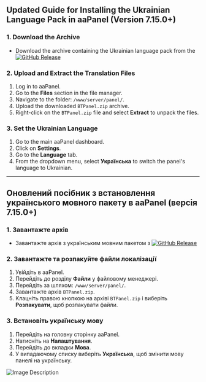 ## Updated Guide for Installing the Ukrainian Language Pack in aaPanel (Version 7.15.0+)

### 1. Download the Archive
- Download the archive containing the Ukrainian language pack from the [![GitHub Release](https://img.shields.io/github/v/release/Vova-Bob/aaPanel---Ukrainian-Language-pak?display_name=release&label=Release)](https://github.com/Vova-Bob/aaPanel---Ukrainian-Language-pak/releases/latest)

### 2. Upload and Extract the Translation Files
1. Log in to aaPanel.
2. Go to the **Files** section in the file manager.
3. Navigate to the folder: `/www/server/panel/`.
4. Upload the downloaded `BTPanel.zip` archive.
5. Right-click on the `BTPanel.zip` file and select **Extract** to unpack the files.

### 3. Set the Ukrainian Language
1. Go to the main aaPanel dashboard.
2. Click on **Settings**.
3. Go to the **Language** tab.
4. From the dropdown menu, select **Українська** to switch the panel's language to Ukrainian.


---

## Оновлений посібник з встановлення українського мовного пакету в aaPanel (версія 7.15.0+)

### 1. Завантажте архів
- Завантажте архів з українським мовним пакетом з [![GitHub Release](https://img.shields.io/github/v/release/Vova-Bob/aaPanel---Ukrainian-Language-pak?display_name=release&label=Release)](https://github.com/Vova-Bob/aaPanel---Ukrainian-Language-pak/releases/latest)

### 2. Завантажте та розпакуйте файли локалізації
1. Увійдіть в aaPanel.
2. Перейдіть до розділу **Файли** у файловому менеджері.
3. Перейдіть за шляхом: `/www/server/panel/`.
4. Завантажте архів `BTPanel.zip`.
5. Клацніть правою кнопкою на архіві `BTPanel.zip` і виберіть **Розпакувати**, щоб розпакувати файли.

### 3. Встановіть українську мову
1. Перейдіть на головну сторінку aaPanel.
2. Натисніть на **Налаштування**.
3. Перейдіть до вкладки **Мова**.
4. У випадаючому списку виберіть **Українська**, щоб змінити мову панелі на українську.

![Image Description](https://www.aapanel.com/forum/assets/files/2024-10-18/1729292693-914987-screenshot-2024-10-19-020309.png)
